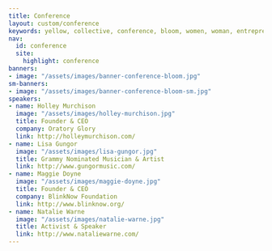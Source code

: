 ```yaml
---
title: Conference
layout: custom/conference
keywords: yellow, collective, conference, bloom, women, woman, entrepreneur, creative, inspiration, gathering, event, Los Angeles, august, 2018, greater, good, impact, business, hustle, make a difference
nav:
  id: conference
  site:
    highlight: conference
banners:
- image: "/assets/images/banner-conference-bloom.jpg"
sm-banners:
- image: "/assets/images/banner-conference-bloom-sm.jpg"
speakers:
- name: Holley Murchison
  image: "/assets/images/holley-murchison.jpg"
  title: Founder & CEO
  company: Oratory Glory
  link: http://holleymurchison.com/
- name: Lisa Gungor
  image: "/assets/images/lisa-gungor.jpg"
  title: Grammy Nominated Musician & Artist
  link: http://www.gungormusic.com/
- name: Maggie Doyne
  image: "/assets/images/maggie-doyne.jpg"
  title: Founder & CEO
  company: BlinkNow Foundation
  link: http://www.blinknow.org/
- name: Natalie Warne
  image: "/assets/images/natalie-warne.jpg"
  title: Activist & Speaker
  link: http://www.nataliewarne.com/
---
```

